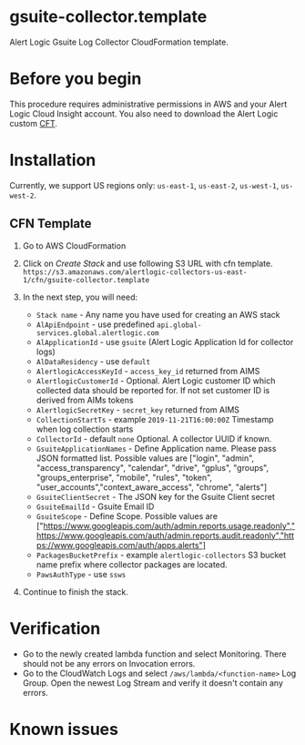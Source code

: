 # gsuite-collector.template

Alert Logic Gsuite Log Collector CloudFormation template.

 
# Before you begin

This procedure requires administrative permissions in AWS and your Alert Logic 
Cloud Insight account. You also need to download the Alert Logic custom [CFT](https://github.com/alertlogic/paws-collector/blob/master/collectors/gsuite/cfn/gsuite-collector.template).


# Installation

Currently, we support US regions only: `us-east-1`, `us-east-2`, `us-west-1`, 
`us-west-2`.


## CFN Template
1. Go to AWS CloudFormation 
1. Click on *Create Stack* and use following S3 URL with cfn template.
`https://s3.amazonaws.com/alertlogic-collectors-us-east-1/cfn/gsuite-collector.template`
1. In the next step, you will need:
   - `Stack name` - Any name you have used for creating an AWS stack
   - `AlApiEndpoint` - use predefined `api.global-services.global.alertlogic.com` 
   - `AlApplicationId` - use `gsuite` (Alert Logic Application Id for collector logs)  
   - `AlDataResidency` - use `default`
   - `AlertlogicAccessKeyId` - `access_key_id` returned from AIMS
   - `AlertlogicCustomerId` - Optional. Alert Logic customer ID which collected data should be reported for. If not set customer ID is derived from AIMs tokens
   - `AlertlogicSecretKey` - `secret_key` returned from AIMS
   - `CollectionStartTs` - example `2019-11-21T16:00:00Z` Timestamp when log collection starts
   - `CollectorId` - default `none` Optional. A collector UUID if known.
   - `GsuiteApplicationNames` - Define Application name. Please pass JSON formatted list. Possible values are ["login", "admin", "access_transparency", "calendar", "drive", "gplus", "groups", "groups_enterprise", "mobile", "rules", "token", "user_accounts","context_aware_access", "chrome", "alerts"]
   - `GsuiteClientSecret` - The JSON key for the Gsuite Client secret
   - `GsuiteEmailId` - Gsuite Email ID
   - `GsuiteScope` - Define Scope. Possible values are ["https://www.googleapis.com/auth/admin.reports.usage.readonly","https://www.googleapis.com/auth/admin.reports.audit.readonly","https://www.googleapis.com/auth/apps.alerts"]
   - `PackagesBucketPrefix` - example `alertlogic-collectors` S3 bucket name prefix where collector packages are located.
   - `PawsAuthType` - use `ssws`

1. Continue to finish the stack.


# Verification 
- Go to the newly created lambda function and select Monitoring. 
There should not be any errors on Invocation errors.
- Go to the CloudWatch Logs and select `/aws/lambda/<function-name>` Log 
Group. Open the newest Log Stream and verify it doesn't contain any errors.


# Known issues
